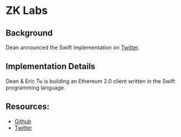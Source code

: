 # ZK Labs

## Background

Dean announced the Swift implementation on [Twitter](https://twitter.com/DeanEigenmann/status/1085345542916526080).

## Implementation Details

Dean & Eric Tu is building an Ethereum 2.0 client written in the Swift programming language.

## Resources:

* [Github](https://github.com/yeeth/BeaconChain.swift)
* [Twitter](https://twitter.com/DeanEigenmann)

